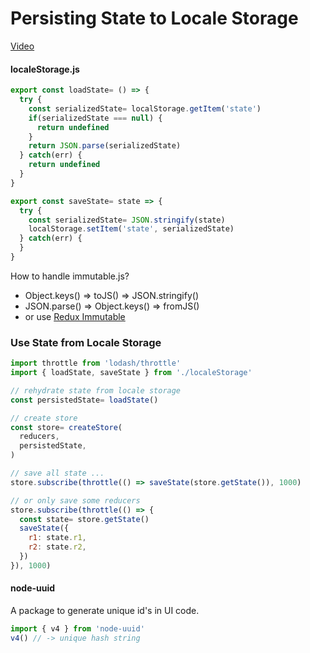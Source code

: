 # Persisting State to Locale Storage
[Video](https://egghead.io/lessons/javascript-redux-persisting-the-state-to-the-local-storage)

#### localeStorage.js
```js
export const loadState= () => {
  try {
    const serializedState= localStorage.getItem('state')
    if(serializedState === null) {
      return undefined
    }
    return JSON.parse(serializedState)
  } catch(err) {
    return undefined
  }
}

export const saveState= state => {
  try {
    const serializedState= JSON.stringify(state)
    localStorage.setItem('state', serializedState)
  } catch(err) {
  }
}
```
How to handle immutable.js?
- Object.keys() => toJS() => JSON.stringify()
- JSON.parse() => Object.keys() => fromJS()
- or use [Redux Immutable](https://github.com/gajus/redux-immutable)

### Use State from Locale Storage
```js
import throttle from 'lodash/throttle'
import { loadState, saveState } from './localeStorage'

// rehydrate state from locale storage
const persistedState= loadState()

// create store
const store= createStore(
  reducers,
  persistedState,
)

// save all state ...
store.subscribe(throttle(() => saveState(store.getState()), 1000)

// or only save some reducers
store.subscribe(throttle(() => {
  const state= store.getState()
  saveState({
    r1: state.r1,
    r2: state.r2,
  })
}), 1000)
```

#### node-uuid
A package to generate unique id's in UI code.
```js
import { v4 } from 'node-uuid'
v4() // -> unique hash string
```
